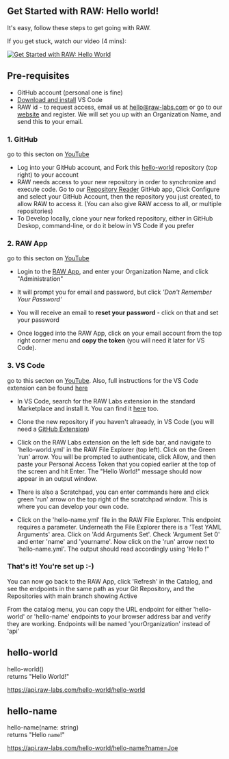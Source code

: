 
## Get Started with RAW: Hello world!

It's easy, follow these steps to get going with RAW.<br>

If you get stuck, watch our video (4 mins):

[![Get Started with RAW: Hello World](https://img.youtube.com/vi/Viz59fhlET4/0.jpg)](https://www.youtube.com/watch?v=Viz59fhlET4)


## Pre-requisites
- GitHub account (personal one is fine)
- [Download and install](https://code.visualstudio.com/download) VS Code
- RAW id - to request access, email us at hello@raw-labs.com or go to our [website](https://raw-labs.com#subscribe) and register. We will set you up with an Organization Name, and send this to your email. 


### 1. GitHub 
go to this secton on [YouTube](https://www.youtube.com/watch?v=Viz59fhlET4&t=19s)
- Log into your GitHub account, and Fork this [hello-world](https://github.com/raw-labs/hello-world) repository (top right) to your account<br>
- RAW needs access to your new repository in order to synchronize and execute code. Go to our [Repository Reader](https://github.com/apps/raw-repository-reader) GitHub app, Click Configure and select your GitHub Account, then the repository you just created, to allow RAW to access it. (You can also give RAW access to all, or multiple repositories)<br>
- To Develop locally, clone your new forked repository, either in GitHub Deskop, command-line, or do it below in VS Code if you prefer<br>


### 2. RAW App
go to this secton on [YouTube](https://www.youtube.com/watch?v=Viz59fhlET4&t=61s)
- Login to the [RAW App](https://app.raw-labs.com), and enter your Organization Name, and click "Administration"<br>

- It will prompt you for email and password, but click _'Don't Remember Your Password'_<br>

- You will receive an email to **reset your password** - click on that and set your password
- Once logged into the RAW App, click on your email account from the top right corner menu and **copy the token**  (you will need it later for VS Code).<br>


### 3. VS Code
go to this secton on [YouTube](https://www.youtube.com/watch?v=Viz59fhlET4&t=117s). Also, full instructions for the VS Code extension can be found [here](https://github.com/raw-labs/vscode/blob/main/README.md)
- In VS Code, search for the RAW Labs extension in the standard Marketplace and install it. You can find it [here](https://marketplace.visualstudio.com/items?itemName=RAWLabs.raw) too. 

- Clone the new repository if you haven't alraeady, in VS Code (you will need a [GitHub Extension](https://marketplace.visualstudio.com/search?term=Github&target=VSCode&category=All%20categories&sortBy=Installs))<br>

- Click on the RAW Labs extension on the left side bar, and navigate to 'hello-world.yml' in the RAW File Explorer (top left). Click on the Green 'run' arrow. You will be prompted to authenticate, click Allow, and then paste your Personal Access Token that you copied earlier at the top of the screen and hit Enter. The "Hello World!" message should now appear in an output window.<br>

- There is also a Scratchpad, you can enter commands here and click green 'run' arrow on the top right of the scratchpad window. This is where you can develop your own code.<br>

- Click on the 'hello-name.yml' file in the RAW File Explorer. This endpoint requires a parameter. Underneath the File Explorer there is a 'Test YAML Arguments' area. Click on 'Add Arguments Set'. Check 'Argument Set 0' and enter 'name' and 'yourname'. Now click on the 'run' arrow next to 'hello-name.yml'. The output should read accordingly using 'Hello <yourname>!"<br>


### That's it! You're set up :-)

You can now go back to the RAW App, click 'Refresh' in the Catalog, and see the endpoints in the same path as your Git Repository, and the Repositories with main branch showing Active<br>


From the catalog menu, you can copy the URL endpoint for either 'hello-world' or 'hello-name' endpoints to your browser address bar and verify they are working.
Endpoints will be named 'yourOrganization' instead of 'api'<br>


## hello-world
hello-world()<br>
returns "Hello World!"

https://api.raw-labs.com/hello-world/hello-world

## hello-name
hello-name(name: string)<br>
returns "Hello `name`!"

https://api.raw-labs.com/hello-world/hello-name?name=Joe



